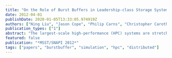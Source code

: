 ```yaml
---
title: "On the Role of Burst Buffers in Leadership-class Storage Systems"
date: 2012-04-01
publishDate: 2020-01-05T13:33:05.974919Z
authors: ["Ning Liu", "Jason Cope", "Philip Carns", "Christopher Carothers", "Robert Ross", "Gary Grider", "Adam Crume", "Carlos Maltzahn"]
publication_types: ["1"]
abstract: "The largest-scale high-performance (HPC) systems are stretching parallel file systems to their limits in terms of aggregate bandwidth and numbers of clients. To further sustain the scalability of these file systems, researchers and HPC storage architects are exploring various storage system designs. One proposed storage system design integrates a tier of solid-state burst buffers into the storage system to absorb application I/O requests. In this paper, we simulate and explore this storage system design for use by large-scale HPC systems. First, we examine application I/O patterns on an existing large-scale HPC system to identify common burst patterns. Next, we describe enhancements to the CODES storage system simulator to enable our burst buffer simulations. These enhancements include the integration of a burst buffer model into the I/O forwarding layer of the simulator, the development of an I/O kernel description language and interpreter, the development of a suite of I/O kernels that are derived from observed I/O patterns, and fidelity improvements to the CODES models. We evaluate the I/O performance for a set of multiapplication I/O workloads and burst buffer configurations. We show that burst buffers can accelerate the application perceived throughput to the external storage system and can reduce the amount of external storage bandwidth required to meet a desired application perceived throughput goal."
featured: false
publication: "*MSST/SNAPI 2012*"
tags: ["papers", "burstbuffer", "simulation", "hpc", "distributed"]
---
```


